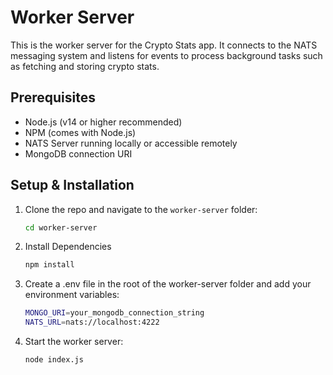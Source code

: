 # Worker Server

This is the worker server for the Crypto Stats app. It connects to the NATS messaging system and listens for events to process background tasks such as fetching and storing crypto stats.

## Prerequisites

- Node.js (v14 or higher recommended)
- NPM (comes with Node.js)
- NATS Server running locally or accessible remotely
- MongoDB connection URI

## Setup & Installation

1. Clone the repo and navigate to the `worker-server` folder:

   ```bash
   cd worker-server

2. Install Dependencies

    ```bash
    npm install

3. Create a .env file in the root of the worker-server folder and add your environment variables:
    ```bash
    MONGO_URI=your_mongodb_connection_string
    NATS_URL=nats://localhost:4222

5. Start the worker server:
    ```bash
    node index.js